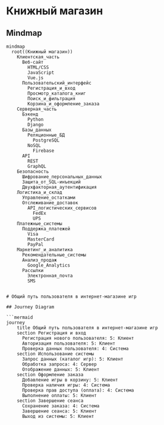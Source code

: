 # Книжный магазин

## Mindmap

```mermaid
mindmap
  root((Книжный магазин))
    Клиентская_часть
      Веб-сайт
        HTML/CSS
        JavaScript
        Vue.js
      Пользовательский_интерфейс
        Регистрация_и_вход
        Просмотр_каталога_книг
        Поиск_и_фильтрация
        Корзина_и_оформление_заказа
    Серверная_часть
      Бэкенд
        Python
        Django
      Базы_данных
        Реляционные_БД
          PostgreSQL
        NoSQL
          Firebase
      API
        REST
        GraphQL
    Безопасность
      Шифрование_персональных_данных
      Защита_от_SQL-инъекций
      Двухфакторная_аутентификация
    Логистика_и_склад
      Управление_остатками
      Отслеживание_доставок
        API_логистических_сервисов
          FedEx
          UPS
    Платежные_системы
      Поддержка_платежей
        Visa
        MasterCard
        PayPal
    Маркетинг_и_аналитика
      Рекомендательные_системы
      Анализ_продаж
        Google_Analytics
      Рассылки
        Электронная_почта
        SMS


# Общий путь пользователя в интернет-магазине игр

## Journey Diagram

```mermaid
journey
    title Общий путь пользователя в интернет-магазине игр
    section Регистрация и вход
      Регистрация нового пользователя: 5: Клиент
      Авторизация пользователя: 5: Клиент
      Проверка данных пользователя: 4: Система
    section Использование системы
      Запрос данных (каталог игр): 5: Клиент
      Обработка запроса: 4: Сервер
      Отображение данных: 5: Клиент
    section Оформление заказа
      Добавление игры в корзину: 5: Клиент
      Проверка наличия игры: 4: Система
      Проверка прав доступа (оплата): 4: Система
      Выполнение оплаты: 5: Клиент
    section Завершение сеанса
      Сохранение заказа: 4: Система
      Завершение сеанса: 5: Клиент
      Выход из системы: 5: Клиент

